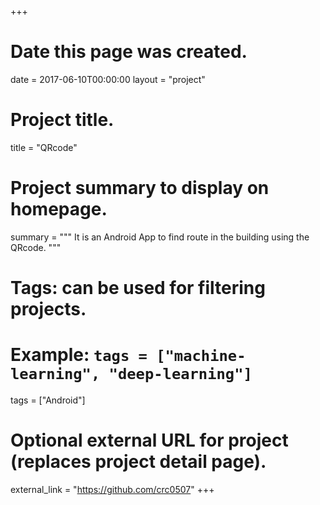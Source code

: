 +++
# Date this page was created.
date = 2017-06-10T00:00:00
layout = "project"

# Project title.
title = "QRcode"

# Project summary to display on homepage.
summary = """
It is an Android App to find route in the building using the QRcode.
"""

# Tags: can be used for filtering projects.
# Example: `tags = ["machine-learning", "deep-learning"]`
tags = ["Android"]

# Optional external URL for project (replaces project detail page).
external_link = "https://github.com/crc0507"
+++
